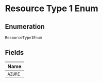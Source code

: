 
# Resource Type 1 Enum

## Enumeration

`ResourceType1Enum`

## Fields

| Name |
|  --- |
| `AZURE` |

